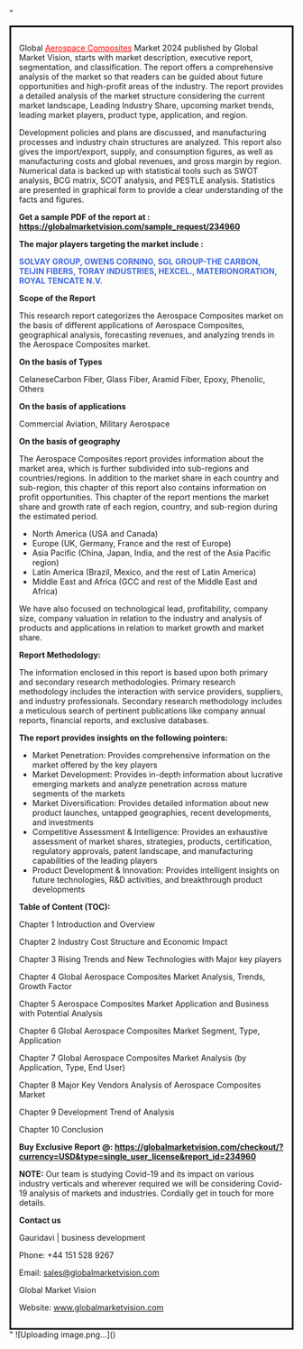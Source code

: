"<div style='border: 3px solid black; padding: 1em;'>

Global <a style='color: #ff0000;' href='https://globalmarketvision.com/reports/global-aerospace-composites-market/234960'>Aerospace Composites</a> Market 2024 published by Global Market Vision, starts with market description, executive report, segmentation, and classification. The report offers a comprehensive analysis of the market so that readers can be guided about future opportunities and high-profit areas of the industry. The report provides a detailed analysis of the market structure considering the current market landscape, Leading Industry Share, upcoming market trends, leading market players, product type, application, and region.

Development policies and plans are discussed, and manufacturing processes and industry chain structures are analyzed. This report also gives the import/export, supply, and consumption figures, as well as manufacturing costs and global revenues, and gross margin by region. Numerical data is backed up with statistical tools such as SWOT analysis, BCG matrix, SCOT analysis, and PESTLE analysis. Statistics are presented in graphical form to provide a clear understanding of the facts and figures.

<strong>Get a sample PDF of the report at </strong><strong>:</strong><strong> <a style='color: #ff0000;' href='https://globalmarketvision.com/sample_request/234960?utm_source=linkedinPulse&utm_medium=Dhiraj&utm_campaign=Dhiraj'><strong>https://globalmarketvision.com/sample_request/234960</strong></a></strong>

<strong>The major players targeting the market include :</strong>

<strong style='color: #4169e1;'>SOLVAY GROUP, OWENS CORNING, SGL GROUP-THE CARBON, TEIJIN FIBERS, TORAY INDUSTRIES, HEXCEL., MATERIONORATION, ROYAL TENCATE N.V.</strong>

<strong>Scope of the Report</strong>

This research report categorizes the Aerospace Composites market on the basis of different applications of Aerospace Composites, geographical analysis, forecasting revenues, and analyzing trends in the Aerospace Composites market.

<strong>On the basis of Types</strong>

CelaneseCarbon Fiber, Glass Fiber, Aramid Fiber, Epoxy, Phenolic, Others

<strong>On the basis of applications</strong>

Commercial Aviation, Military Aerospace

<strong>On the basis of geography</strong>

The Aerospace Composites report provides information about the market area, which is further subdivided into sub-regions and countries/regions. In addition to the market share in each country and sub-region, this chapter of this report also contains information on profit opportunities. This chapter of the report mentions the market share and growth rate of each region, country, and sub-region during the estimated period.
<ul>
  <li>North America (USA and Canada)</li>
  <li>Europe (UK, Germany, France and the rest of Europe)</li>
  <li>Asia Pacific (China, Japan, India, and the rest of the Asia Pacific region)</li>
  <li>Latin America (Brazil, Mexico, and the rest of Latin America)</li>
  <li>Middle East and Africa (GCC and rest of the Middle East and Africa)</li>
</ul>
We have also focused on technological lead, profitability, company size, company valuation in relation to the industry and analysis of products and applications in relation to market growth and market share.

<strong>Report Methodology:</strong>

The information enclosed in this report is based upon both primary and secondary research methodologies. Primary research methodology includes the interaction with service providers, suppliers, and industry professionals. Secondary research methodology includes a meticulous search of pertinent publications like company annual reports, financial reports, and exclusive databases.

<strong>The report provides insights on the following pointers:</strong>
<ul>
  <li>Market Penetration: Provides comprehensive information on the market offered by the key players</li>
  <li>Market Development: Provides in-depth information about lucrative emerging markets and analyze penetration across mature segments of the markets</li>
  <li>Market Diversification: Provides detailed information about new product launches, untapped geographies, recent developments, and investments</li>
  <li>Competitive Assessment &amp; Intelligence: Provides an exhaustive assessment of market shares, strategies, products, certification, regulatory approvals, patent landscape, and manufacturing capabilities of the leading players</li>
  <li>Product Development &amp; Innovation: Provides intelligent insights on future technologies, R&amp;D activities, and breakthrough product developments</li>
</ul>
<strong>Table of Content (TOC): </strong>

Chapter 1 Introduction and Overview

Chapter 2 Industry Cost Structure and Economic Impact

Chapter 3 Rising Trends and New Technologies with Major key players

Chapter 4 Global Aerospace Composites Market Analysis, Trends, Growth Factor

Chapter 5 Aerospace Composites Market Application and Business with Potential Analysis

Chapter 6 Global Aerospace Composites Market Segment, Type, Application

Chapter 7 Global Aerospace Composites Market Analysis (by Application, Type, End User)

Chapter 8 Major Key Vendors Analysis of Aerospace Composites Market

Chapter 9 Development Trend of Analysis

Chapter 10 Conclusion

<strong>Buy Exclusive Report @: <strong><a style='color: #ff0000;' href='https://globalmarketvision.com/checkout/?currency=USD&type=single_user_license&report_id=234960?utm_source=linkedinPulse&utm_medium=Dhiraj&utm_campaign=Dhiraj'>https://globalmarketvision.com/checkout/?currency=USD&type=single_user_license&report_id=234960</a></strong></strong>

<strong>NOTE:</strong> Our team is studying Covid-19 and its impact on various industry verticals and wherever required we will be considering Covid-19 analysis of markets and industries. Cordially get in touch for more details.

<strong>Contact us</strong>

Gauridavi | business development

Phone: +44 151 528 9267

Email: <a href='mailto:sales@globalmarketvision.com'>sales@globalmarketvision.com</a>

Global Market Vision

Website: <a href='http://www.globalmarketvision.com/'>www.globalmarketvision.com</a>

</div>"
![Uploading image.png…]()
